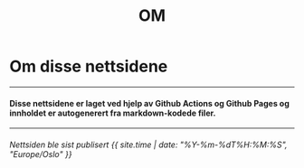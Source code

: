 ﻿---
title: OM
---

<link rel="stylesheet" type="text/css" href="about_style.css">

# Om disse nettsidene

***

#### Disse nettsidene er laget ved hjelp av Github Actions og Github Pages og innholdet er autogenerert fra markdown-kodede filer.

***

###### Nettsiden ble sist publisert {{ site.time | date: "%Y-%m-%dT%H:%M:%S", "Europe/Oslo"  }}